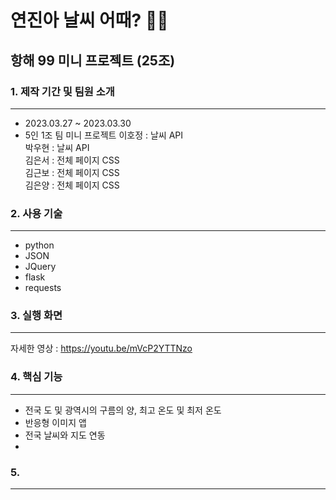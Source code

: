 # 연진아 날씨 어때? 🐱‍🏍
항해 99 미니 프로젝트 (25조)
---


### 1. 제작 기간 및 팀원 소개 
---
+ 2023.03.27 ~ 2023.03.30
+ 5인 1조 팀 미니 프로젝트 
    이호정 : 날씨 API  
    박우현 : 날씨 API  
    김은서 : 전체 페이지 CSS  
    김근보 : 전체 페이지 CSS  
    김은양 : 전체 페이지 CSS  
    

### 2. 사용 기술
---
+ python  
+ JSON  
+ JQuery  
+ flask  
+ requests  


### 3. 실행 화면
---


자세한 영상 : https://youtu.be/mVcP2YTTNzo


### 4. 핵심 기능
---
+ 전국 도 및 광역시의 구름의 양, 최고 온도 및 최저 온도  
+ 반응형 이미지 앱  
+ 전국 날씨와 지도 연동  
+ 

### 5. 
---





